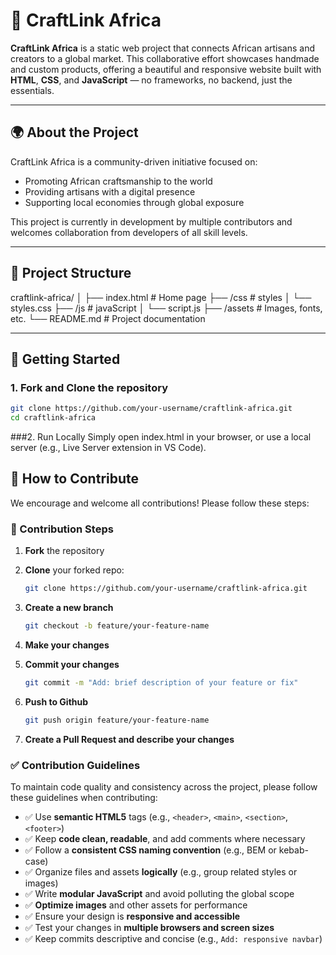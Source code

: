 # 🎨 CraftLink Africa

**CraftLink Africa** is a static web project that connects African artisans and creators to a global market. This collaborative effort showcases handmade and custom products, offering a beautiful and responsive website built with **HTML**, **CSS**, and **JavaScript** — no frameworks, no backend, just the essentials.

---

## 🌍 About the Project

CraftLink Africa is a community-driven initiative focused on:

- Promoting African craftsmanship to the world  
- Providing artisans with a digital presence  
- Supporting local economies through global exposure

This project is currently in development by multiple contributors and welcomes collaboration from developers of all skill levels.

---

## 📁 Project Structure

craftlink-africa/
│
├── index.html # Home page
├── /css # styles
│ └── styles.css
├── /js # javaScript
│ └── script.js
├── /assets # Images, fonts, etc.
└── README.md # Project documentation


---

## 🚀 Getting Started

### 1. Fork and Clone the repository

```bash
git clone https://github.com/your-username/craftlink-africa.git
cd craftlink-africa
```
###2. Run Locally
Simply open index.html in your browser, or use a local server (e.g., Live Server extension in VS Code).

## 🤝 How to Contribute

We encourage and welcome all contributions! Please follow these steps:

### 📌 Contribution Steps

1. **Fork** the repository  
2. **Clone** your forked repo:

   ```bash
   git clone https://github.com/your-username/craftlink-africa.git
   ```
3. **Create a new branch**

   ```bash
   git checkout -b feature/your-feature-name
   ```

4. **Make your changes**
5. **Commit your changes**
   ```bash
   git commit -m "Add: brief description of your feature or fix"
   ```
6. **Push to Github**
   ```bash
   git push origin feature/your-feature-name
   ```

7. **Create a Pull Request and describe your changes**


   
### ✅ Contribution Guidelines

To maintain code quality and consistency across the project, please follow these guidelines when contributing:

- ✅ Use **semantic HTML5** tags (e.g., `<header>`, `<main>`, `<section>`, `<footer>`)
- ✅ Keep **code clean, readable**, and add comments where necessary
- ✅ Follow a **consistent CSS naming convention** (e.g., BEM or kebab-case)
- ✅ Organize files and assets **logically** (e.g., group related styles or images)
- ✅ Write **modular JavaScript** and avoid polluting the global scope
- ✅ **Optimize images** and other assets for performance
- ✅ Ensure your design is **responsive and accessible**
- ✅ Test your changes in **multiple browsers and screen sizes**
- ✅ Keep commits descriptive and concise (e.g., `Add: responsive navbar`)


